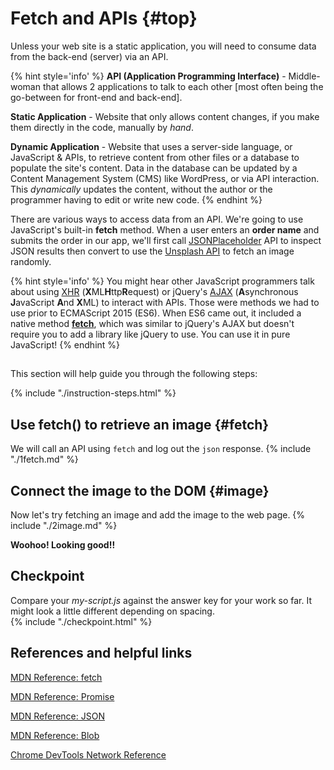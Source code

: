 # Fetch and APIs {#top}
Unless your web site is a static application, you will need to consume data from the back-end (server) via an API.

{% hint style='info' %}
**API (Application Programming Interface)** - Middle-woman that allows 2 applications to talk to each other [most often being the go-between for front-end and back-end].

**Static Application** - Website that only allows content changes, if you make them directly in the code, manually by _hand_.

**Dynamic Application** - Website that uses a server-side language, or JavaScript & APIs, to retrieve content from other files or a database to populate the site's content. Data in the database can be updated by a Content Management System (CMS) like WordPress, or via API interaction. This _dynamically_ updates the content, without the author or the programmer having to edit or write new code.
{% endhint %}

There are various ways to access data from an API. We're going to use JavaScript's built-in **fetch** method. When a user enters an **order name** and submits the order in our app, we'll first call [JSONPlaceholder](http://jsonplaceholder.typicode.com/) API to inspect JSON results then convert to use the [Unsplash API](https://source.unsplash.com/) to fetch an image randomly. 

{% hint style='info' %}
You might hear other JavaScript programmers talk about using [XHR](https://developer.mozilla.org/en-US/docs/Web/API/XMLHttpRequest/Using_XMLHttpRequest) (**X**ML**H**ttp**R**equest) or jQuery's [AJAX](https://www.w3schools.com/xml/ajax_intro.asp) (**A**synchronous **J**avaScript **A**nd **X**ML) to interact with APIs. Those were methods we had to use prior to ECMAScript 2015 (ES6). When ES6 came out, it included a native method **[fetch](https://developer.mozilla.org/en-US/docs/Web/API/Fetch_API/Using_Fetch)**, which was similar to jQuery's AJAX but doesn't require you to add a library like jQuery to use. You can use it in pure JavaScript!
{% endhint %}


<!-- trick markdown to give me a little space between these two sections of text -->
## 
This section will help guide you through the following steps:

{% include "./instruction-steps.html" %}


## Use fetch() to retrieve an image {#fetch} <span class="navigate-top"><a href="#top" title="Take me to the top of page"><i class="fa fa-chevron-circle-up" aria-hidden="true"></i></a></span>
We will call an API using `fetch` and log out the `json` response.
{% include "./1fetch.md" %}

## Connect the image to the DOM {#image} <span class="navigate-top"><a href="#top" title="Take me to the top of page"><i class="fa fa-chevron-circle-up" aria-hidden="true"></i></a></span>
Now let's try fetching an image and add the image to the web page.
{% include "./2image.md" %}

**Woohoo! Looking good!!**

<!-- trick markdown to give me a little space between these two sections of text -->
## 

## Checkpoint <span class="navigate-top"><a href="#top" title="Take me to the top of page"><i class="fa fa-chevron-circle-up" aria-hidden="true"></i></a></span>
Compare your _my-script.js_ against the answer key for your work so far. It might look a little different depending on spacing.  
{% include "./checkpoint.html" %}


<!-- trick markdown to give me a little space between these two sections of text -->
## 
## References and helpful links <span class="navigate-top"><a href="#top" title="Take me to the top of page"><i class="fa fa-chevron-circle-up" aria-hidden="true"></i></a></span>
[MDN Reference: fetch](https://developer.mozilla.org/en-US/docs/Web/API/WindowOrWorkerGlobalScope/fetch)

[MDN Reference: Promise](https://developer.mozilla.org/en-US/docs/Web/JavaScript/Reference/Global_Objects/Promise)

[MDN Reference: JSON](https://developer.mozilla.org/en-US/docs/Web/JavaScript/Reference/Global_Objects/JSON)

[MDN Reference: Blob](https://developer.mozilla.org/en-US/docs/Web/API/Blob)

[Chrome DevTools Network Reference](https://developers.google.com/web/tools/chrome-devtools/network-performance/reference)


